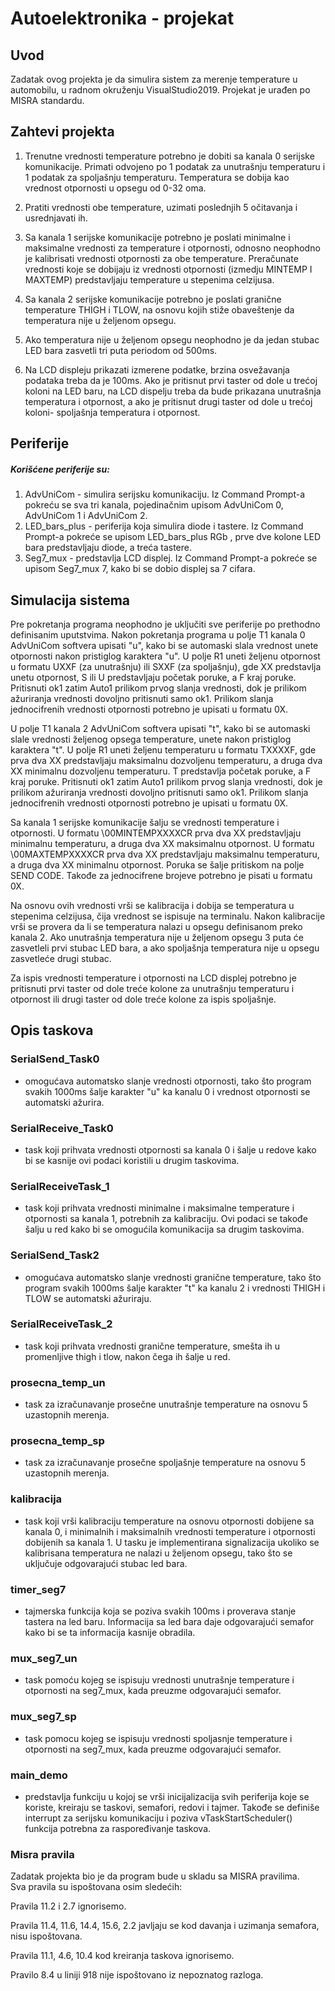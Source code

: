 # Autoelektronika - projekat

## Uvod

Zadatak ovog projekta je da simulira sistem za merenje temperature u automobilu, u radnom okruženju VisualStudio2019. Projekat je urađen po MISRA standardu.

## Zahtevi projekta

1. Trenutne vrednosti temperature potrebno je dobiti sa kanala 0 serijske komunikacije. Primati odvojeno po 1 podatak za unutrašnju temperaturu i 1 podatak za spoljašnju       temperaturu. Temperatura se dobija kao vrednost otpornosti u opsegu od 0-32 oma. 

2. Pratiti vrednosti obe temperature, uzimati poslednjih 5 očitavanja i usrednjavati ih.
 
3. Sa kanala 1 serijske komunikacije potrebno je poslati minimalne i maksimalne vrednosti za temperature i otpornosti, odnosno neophodno je kalibrisati vrednosti otpornosti za obe temperature. Preračunate vrednosti koje se dobijaju iz vrednosti otpornosti (izmedju MINTEMP I MAXTEMP) predstavljaju temperature u stepenima celzijusa.
 
4. Sa kanala 2 serijske komunikacije potrebno je poslati granične temperature THIGH i TLOW, na osnovu kojih stiže obaveštenje da temperatura nije u željenom opsegu.
 
5. Ako temperatura nije u željenom opsegu neophodno je da jedan stubac LED bara zasvetli tri puta periodom od 500ms.
 
6. Na LCD displeju prikazati izmerene podatke, brzina osvežavanja podataka treba da je 100ms. Ako je pritisnut prvi taster od dole u trećoj koloni na LED baru, na LCD dispelju treba da bude prikazana unutrašnja temperatura i otpornost, a ako je pritisnut drugi taster od dole u trećoj koloni- spoljašnja temperatura i otpornost.
 
## Periferije

##### Korišćene periferije su:

1. AdvUniCom - simulira serijsku komunikaciju. Iz Command Prompt-a pokreću se sva tri kanala, pojedinačnim upisom AdvUniCom 0, AdvUniCom 1 i AdvUniCom 2.
2. LED_bars_plus - periferija koja simulira diode i tastere. Iz Command Prompt-a pokreće se upisom LED_bars_plus RGb , prve dve kolone LED bara predstavljaju diode, a treća tastere.
3. Seg7_mux - predstavlja LCD displej. Iz Command Prompt-a pokreće se upisom Seg7_mux 7, kako bi se dobio displej sa 7 cifara.

## Simulacija sistema

Pre pokretanja programa neophodno je uključiti sve periferije po prethodno definisanim uputstvima. 
Nakon pokretanja programa u polje T1 kanala 0 AdvUniCom softvera upisati "u", kako bi se automaski slala vrednost unete otpornosti nakon pristiglog karaktera "u".                 U polje R1 uneti željenu otpornost u formatu UXXF (za unutrašnju) ili SXXF (za spoljašnju), gde XX predstavlja unetu otpornost, S ili U predstavljaju početak poruke, a F kraj poruke. Pritisnuti ok1 zatim Auto1 prilikom prvog slanja vrednosti, dok je prilikom ažuriranja vrednosti dovoljno pritisnuti samo ok1. Prilikom slanja jednocifrenih vrednosti otpornosti potrebno je upisati u formatu 0X.

U polje T1 kanala 2 AdvUniCom softvera upisati "t", kako bi se automaski slale vrednosti željenog opsega temperature, unete  nakon pristiglog karaktera "t". U polje R1 uneti željenu temperaturu u formatu TXXXXF, gde prva dva XX predstavljaju maksimalnu dozvoljenu temperaturu, a druga dva XX minimalnu dozvoljenu temperaturu. T predstavlja početak poruke, a F kraj poruke. Pritisnuti ok1 zatim Auto1 prilikom prvog slanja vrednosti, dok je prilikom ažuriranja vrednosti dovoljno pritisnuti samo ok1. Prilikom slanja jednocifrenih vrednosti otpornosti potrebno je upisati u formatu 0X.

Sa kanala 1 serijske komunikacije šalju se vrednosti temperature i otpornosti. U formatu \00MINTEMPXXXXCR prva dva XX predstavljaju minimalnu temperaturu, a druga dva XX maksimalnu otpornost. U formatu \00MAXTEMPXXXXCR prva dva XX predstavljaju maksimalnu temperaturu, a druga dva XX minimalnu otpornost. Poruka se šalje pritiskom na polje SEND CODE. Takođe za jednocifrene brojeve potrebno je pisati u formatu 0X.  

Na osnovu ovih vrednosti vrši se kalibracija i dobija se temperatura u stepenima celzijusa, čija vrednost se ispisuje na terminalu. Nakon kalibracije vrši se provera da li se temperatura nalazi u opsegu definisanom preko kanala 2. Ako unutrašnja temperatura nije u željenom opsegu 3 puta će zasvetleli prvi stubac LED bara, a ako spoljašnja temperatura nije u opsegu zasvetleće drugi stubac.

Za ispis vrednosti temperature i otpornosti na LCD displej potrebno je pritisnuti prvi taster od dole treće kolone za unutrašnju temperaturu i otpornost ili drugi taster od dole treće kolone za ispis spoljašnje.

## Opis taskova 

### SerialSend_Task0 
- omogućava automatsko slanje vrednosti otpornosti, tako što program svakih 1000ms šalje karakter "u" ka kanalu 0 i vrednost otpornosti se automatski ažurira.
### SerialReceive_Task0 
- task koji prihvata vrednosti otpornosti sa kanala 0 i šalje u redove kako bi se kasnije ovi podaci koristili u drugim taskovima.
### SerialReceiveTask_1 
- task koji prihvata vrednosti minimalne i maksimalne temperature i otpornosti sa kanala 1, potrebnih za kalibraciju. Ovi podaci se takođe šalju u red kako bi se omogućila komunikacija sa drugim taskovima.
### SerialSend_Task2 
- omogućava automatsko slanje vrednosti granične temperature, tako što program svakih 1000ms šalje karakter "t" ka kanalu 2 i vrednosti THIGH i TLOW se automatski ažuriraju.
### SerialReceiveTask_2 
- task koji prihvata vrednosti granične temperature, smešta ih u promenljive thigh i tlow, nakon čega ih šalje u red.
### prosecna_temp_un 
- task za izračunavanje prosečne unutrašnje temperature na osnovu 5 uzastopnih merenja.
### prosecna_temp_sp 
- task za izračunavanje prosečne spoljašnje temperature na osnovu 5 uzastopnih merenja.
### kalibracija 
- task koji vrši kalibraciju temperature na osnovu otpornosti dobijene sa kanala 0, i minimalnih i maksimalnih vrednosti temperature i otpornosti dobijenih sa kanala 1. U tasku je implementirana signalizacija ukoliko se kalibrisana temperatura ne nalazi u željenom opsegu, tako što se uključuje odgovarajući stubac led bara.
### timer_seg7 
- tajmerska funkcija koja se poziva svakih 100ms i proverava stanje tastera na led baru. Informacija sa led bara daje odgovarajući semafor kako bi se ta informacija kasnije obradila.
### mux_seg7_un 
- task pomoću kojeg se ispisuju vrednosti unutrašnje temperature i otpornosti na seg7_mux, kada preuzme odgovarajući semafor.
### mux_seg7_sp 
- task pomocu kojeg se ispisuju vrednosti spoljasnje temperature i otpornosti na seg7_mux, kada preuzme odgovarajući semafor.
### main_demo 
- predstavlja funkciju u kojoj se vrši inicijalizacija svih periferija koje se koriste, kreiraju se taskovi, semafori, redovi i tajmer. Takođe se definiše interrupt za serijsku komunikaciju i poziva vTaskStartScheduler() funkcija potrebna za raspoređivanje taskova.

### Misra pravila

Zadatak projekta bio je da program bude u skladu sa MISRA pravilima.         
Sva pravila su ispoštovana osim sledećih: 

  Pravila 11.2 i 2.7 ignorisemo.

  Pravila 11.4, 11.6, 14.4, 15.6, 2.2 javljaju se kod davanja i uzimanja semafora, nisu ispoštovana.

  Pravila 11.1, 4.6, 10.4 kod kreiranja taskova ignorisemo.

  Pravilo 8.4 u liniji 918 nije ispoštovano iz nepoznatog razloga.

